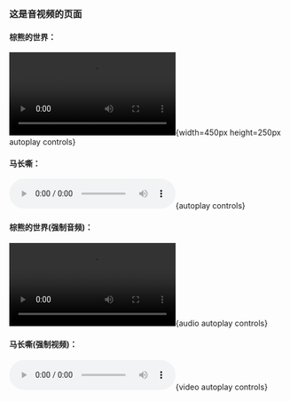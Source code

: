 ### 这是音视频的页面

#### 棕熊的世界：
![棕熊的世界](video/movie.mp4 "这是title信息"){width=450px height=250px autoplay controls}

#### 马长嘶：
![马长嘶](audio/horse.mp3){autoplay controls}


#### 棕熊的世界(强制音频)：
![棕熊的世界](video/movie.mp4 "这是title信息"){audio autoplay controls}

#### 马长嘶(强制视频)：
![马长嘶](audio/horse.mp3){video autoplay controls}
